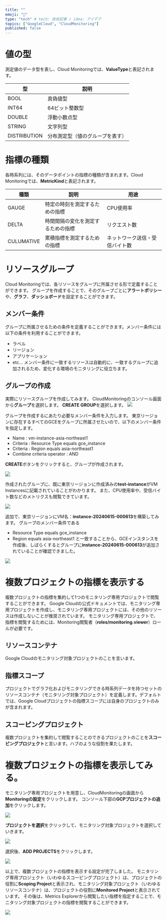 ```yaml
---
title: ""
emoji: "👻"
type: "tech" # tech: 技術記事 / idea: アイデア
topics: ["GoogleCloud", "CloudMonitoring"]
published: false
---
```

# 値の型
測定値のデータ型を表し、Cloud Monitoringでは、**ValueType**と表記されます。

| 型 | 説明 |
| ---- | ---- |
| BOOL | 真偽値型 |
| INT64 | 64ビット整数型 |
| DOUBLE | 浮動小数点型 |
| STRING | 文字列型 |
| DISTRIBUTION | 分布測定型（値のグループを表す） |


# 指標の種類
各時系列には、そのデータポイントの指標の種類が含まれます。Cloud Monitoringでは、**MetricKind**と表記されます。


| 種類 | 説明 | 用途 |
| ---- | ---- | ---- |
| GAUGE | 特定の時刻を測定するための指標 | CPU使用率 |
| DELTA | 時間間隔の変化を測定するための指標 | リクエスト数 |
| CULUMATIVE | 累積指標を測定するための指標 | ネットワーク送信・受信バイト数 |

# リソースグループ
Cloud Monitoringでは、各リソースをグループに所属させる形で定義することができます。
グループを作成することで、そのグループごとに**アラートポリシー**や、**グラフ**、**ダッシュボード**を設定することができます。

## メンバー条件
グループに所属させるための条件を定義することができます。メンバー条件には以下の条件を利用することができます。
- ラベル
- リージョン
- アプリケーション
- etc...
メンバー条件に一致するリソースは自動的に、一致するグループに追加されるため、変化する環境のモニタリングに役立ちます。

## グループの作成
実際にリソースグループを作成してみます。
CloudMonitoringのコンソール画面から**グループ**を選択します。
**CREATE GROUP**を選択します。
![](/images/cloudmonitoring-kind-and-value-20240615/monitoring-group01.png)

グループを作成するにあたり必要なメンバー条件を入力します。
東京リージョンに存在するすべてのGCEをグループに所属させたいので、以下のメンバー条件を指定します。

- Name : vm-instance-asia-northeast1
- Criteria : Resource Type equals gce_instance
- Criteria : Region equals asia-northeast1
- Combine criteria operator : AND

**CREATE**ボタンをクリックすると、グループが作成されます。

![](/images/cloudmonitoring-kind-and-value-20240615/monitoring-group02.png)

作成されたグループに、既に東京リージョンに作成済みの**test-instance**がVM Instancesに記載されていることがわかります。
また、CPU使用率や、受信バイト数などのメトリクスも閲覧できています。

![](/images/cloudmonitoring-kind-and-value-20240615/monitoring-group03.png)

追加で、東京リージョンにVM名：**instance-20240615-000613**を構築してみます。
グループのメンバー条件である
- Resource Type equals gce_instance
- Region equals asia-northeast1
と一致することから、GCEインスタンスを作成後、しばらくするとグループに**instance-20240615-000613**が追加されていることが確認できました。

![](/images/cloudmonitoring-kind-and-value-20240615/monitoring-group04.png)

# 複数プロジェクトの指標を表示する
複数プロジェクトの指標を集約して1つのモニタリング専用プロジェクトで閲覧することができます。
Google Cloudの公式ドキュメントでは、モニタリング専用プロジェクトを作成し、モニタリング専用プロジェクトには、その他のリソースは作成しないことが推奨されています。
モニタリング専用プロジェクトで、指標を閲覧するためには、Monitoring閲覧者（**roles/monitoring.viewer**）ロールが必要です。

## リソースコンテナ
Google Cloudのモニタリング対象プロジェクトのことを言います。

## 指標スコープ
プロジェクトでグラフ化およびモニタリングできる時系列データを持つセットのリソースコンテナ（モニタリング対象プロジェクト）を定義します。デフォルトでは、Google Cloudプロジェクトの指標スコープには自身のプロジェクトのみが含まれます。

## スコーピングプロジェクト
複数プロジェクトを集約して閲覧することのできるプロジェクトのことを**スコーピングプロジェクト**と言います。ハブのような役割を果たします。

# 複数プロジェクトの指標を表示してみる。
モニタリング専用プロジェクトを用意し、CloudMonitoringの画面から**Monitoringの設定**をクリックします。
コンソール下部の**GCPプロジェクトの追加**をクリックします。

![](/images/cloudmonitoring-kind-and-value-20240615/monitoring-scoping01.png)

**プロジェクトを選択**をクリックして、モニタリング対象プロジェクトを選択していきます。

![](/images/cloudmonitoring-kind-and-value-20240615/monitoring-scoping02.png)

選択後、**ADD PROJECTS**をクリックします。

![](/images/cloudmonitoring-kind-and-value-20240615/monitoring-scoping03.png)

以上で、複数プロジェクトの指標を表示する設定が完了しました。
モニタリング専用プロジェクト（いわゆるスコーピングプロジェクト）は、プロジェクトの役割に**Scoping Project**と表示され、モニタリング対象プロジェクト（いわゆるリソースコンテナ）は、プロジェクトの役割に**Monitored Project**と表示されています。
その後は、Metrics Explorerから閲覧したい指標を指定することで、モニタリング対象プロジェクトの指標を閲覧することができます。

![](/images/cloudmonitoring-kind-and-value-20240615/monitoring-scoping04.png)
